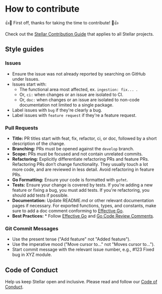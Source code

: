 # How to contribute

👍🎉 First off, thanks for taking the time to contribute! 🎉👍

Check out the [Stellar Contribution Guide](https://github.com/stellar/.github/blob/master/CONTRIBUTING.md) that applies to all Stellar projects.

## Style guides

### Issues

* Ensure the issue was not already reported by searching on GitHub under Issues.
* Issues start with:
    * The functional area most affected, ex. `ingestion: fix... `.
    * Or, `ci:` when changes or an issue are isolated to CI.
    * Or, `doc:` when changes or an issue are isolated to non-code documentation not limited to a single package.
* Label issues with `bug` if they're clearly a bug.
* Label issues with `feature request` if they're a feature request.

### Pull Requests

* **Title:** PR titles start with feat, fix, refactor, ci, or doc, followed by a short description of the change.
* **Branching:** PRs must be opened against the `develop` branch.
* **Scope:** PRs must be focused and not contain unrelated commits.
* **Refactoring:** Explicitly differentiate refactoring PRs and feature PRs. Refactoring PRs don’t change functionality. They usually touch a lot more code, and are reviewed in less detail. Avoid refactoring in feature PRs.
* **Go Formatting:** Ensure your code is formatted with `gofmt`.
* **Tests:** Ensure your change is covered by tests. If you're adding a new feature or fixing a bug, you must add tests. If you're refactoring, you should add tests if possible.
* **Documentation:** Update README.md or other relevant documentation pages if necessary. For exported functions, types, and constants, make sure to add a doc comment conforming to [Effective Go](https://golang.org/doc/effective_go.html#commentary).
* **Best Practices:** * Follow [Effective Go](https://golang.org/doc/effective_go.html) and [Go Code Review Comments](https://github.com/golang/go/wiki/CodeReviewComments).


### Git Commit Messages

* Use the present tense ("Add feature" not "Added feature").
* Use the imperative mood ("Move cursor to..." not "Moves cursor to...").
* Start commit message with the relevant issue number, e.g., #123 Fixed bug in XYZ module.

## Code of Conduct

Help us keep Stellar open and inclusive. Please read and follow our [Code of Conduct](https://github.com/stellar/.github/blob/master/CODE_OF_CONDUCT.md).

